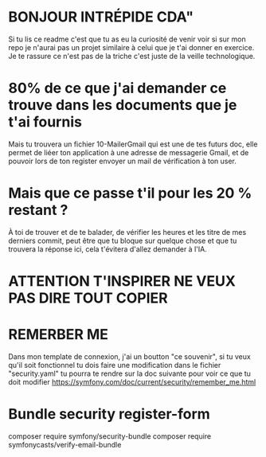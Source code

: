 # BONJOUR INTRÉPIDE CDA"
Si tu lis ce readme c'est que tu as eu la curiosité de venir voir si sur mon repo je n'aurai pas un projet similaire à celui que je t'ai donner en exercice. Je te rassure ce n'est pas de la triche c'est juste de la veille technologique.

# 80% de ce que j'ai demander ce trouve dans les documents que je t'ai fournis
Mais tu trouvera un fichier 10-MailerGmail qui est une de tes futurs doc, elle permet de liéer ton application à une adresse de messagerie Gmail, et de pouvoir lors de ton register envoyer un mail de vérification à ton user.

# Mais que ce passe t'il pour les 20 % restant ?
À toi de trouver et de te balader, de vérifier les heures et les titre de mes derniers commit, peut être que tu bloque sur quelque chose et que tu trouvera la réponse ici, cela t'évitera d'allez demander à l'IA.

# ATTENTION T'INSPIRER NE VEUX PAS DIRE TOUT COPIER

# REMERBER ME
Dans mon template de connexion, j'ai un boutton "ce souvenir", si tu veux qu'il soit fonctionnel tu dois faire une modification dans le fichier "security.yaml"
tu pourra te rendre sur la doc suivante pour voir ce que tu doit modifier
https://symfony.com/doc/current/security/remember_me.html



# Bundle security register-form
composer require symfony/security-bundle
composer require symfonycasts/verify-email-bundle



